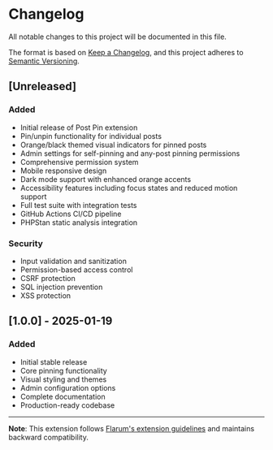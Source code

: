 # Changelog

All notable changes to this project will be documented in this file.

The format is based on [Keep a Changelog](https://keepachangelog.com/en/1.0.0/),
and this project adheres to [Semantic Versioning](https://semver.org/spec/v2.0.0.html).

## [Unreleased]

### Added
- Initial release of Post Pin extension
- Pin/unpin functionality for individual posts
- Orange/black themed visual indicators for pinned posts
- Admin settings for self-pinning and any-post pinning permissions
- Comprehensive permission system
- Mobile responsive design
- Dark mode support with enhanced orange accents
- Accessibility features including focus states and reduced motion support
- Full test suite with integration tests
- GitHub Actions CI/CD pipeline
- PHPStan static analysis integration

### Security
- Input validation and sanitization
- Permission-based access control
- CSRF protection
- SQL injection prevention
- XSS protection

## [1.0.0] - 2025-01-19

### Added
- Initial stable release
- Core pinning functionality
- Visual styling and themes
- Admin configuration options
- Complete documentation
- Production-ready codebase

---

**Note**: This extension follows [Flarum's extension guidelines](https://docs.flarum.org/extend/) and maintains backward compatibility.